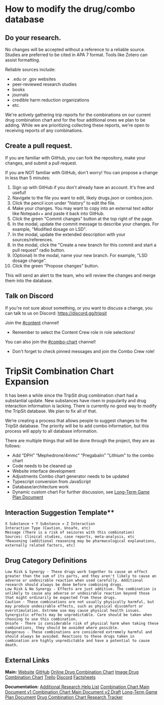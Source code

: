 # How to modify the drug/combo database

## Do your research.

No changes will be accepted without a reference to a reliable source. Studies are preferred to be cited in APA 7 format. Tools like Zotero can assist formatting.

Reliable sources include:

* .edu or .gov websites
* peer-reviewed research studies
* books
* journals
* credible harm reduction organizations
* etc.

We're actively gathering trip reports for the combinations on our current drug combination chart and for the four additional ones we plan to be adding. While we are prioritizing collecting these reports, we're open to receiving reports of any combinations.

## Create a pull request.

If you are familiar with GitHub, you can fork the repository, make your changes, and submit a pull request.

If you are NOT familiar with GitHub, don't worry! You can propose a change in less than 5 minutes:

1. Sign up with GitHub if you don't already have an account. It's free and useful!
1. Navigate to the file you want to edit, likely drugs.json or combos.json.
1. Click the pencil icon under "history" to edit the file.
1. Make your changes. You may want to copy into an external text editor like Notepad++ and paste it back into GitHub.
1. Click the green "Commit changes" button at the top right of the page.
1. In the modal, update the commit message to describe your changes. For example, "Modified dosage on LSD".
1. In the modal, update the extended description with your sources/references.
1. In the modal, click the "Create a new branch for this commit and start a pull request" radio button.
1. (Optional) In the modal, name your new branch. For example, "LSD dosage change".
1. Click the green "Propose changes" button.

This will send an alert to the team, who will review the changes and merge them into the database.

## Talk on Discord

If you're not sure about something, or you want to discuss a change, you can talk to us on Discord: https://discord.gg/tripsit 

Join the [#content](https://discord.com/channels/179641883222474752/946833118269145109) channel!
* Remember to select the Content Crew role in role selections!

You can also join the [#combo-chart](https://discord.com/channels/179641883222474752/1168216953924624464) channel!
* Don't forget to check pinned messages and join the Combo Crew role!

# TripSit Combination Chart Expansion

It has been a while since the TripSit drug combination chart had a substantial update. New substances have risen in popularity and drug interaction information is lacking. There is currently no good way to modify the TripSit database. We plan to fix all of that. 

We’re creating a process that allows people to suggest changes to the TripSit database. The priority will be to add combo information, but this process will apply to all database information. 

There are multiple things that will be done through the project, they are as follows:
* Add “DPH” “Mephedrone/4mmc” “Pregabalin” "Lithium" to the combo chart
* Code needs to be cleaned up
* Website interface development
* Adjustments Combo chart generator needs to be updated 
* Typescript conversion from JavaScript
* Database/architecture work
* Dynamic custom chart
For further discussion, see [Long-Term Game Plan Document](https://docs.google.com/document/d/1oEl-ZvfECPmadBxXbwIkP6kOUYJyf01DqBTxvP8O0Iw/edit?usp=sharing
)

## Interaction Suggestion Template**
```
X Substance + Y Substance = Z Interaction
Interaction Type (Caution, Unsafe, etc)
Message (There is a risk of seizures with this combination)
Sources: Clinical studies, case reports, meta-analysis, etc
*Reasoning (additional reasoning may be pharmacological explanations, externally related factors, etc)
```

## Drug Category Definitions
```
Low Risk & Synergy - These drugs work together to cause an effect greater than the sum of its parts, and they aren't likely to cause an adverse or undesirable reaction when used carefully. Additional research should always be done before combining drugs.
Low Risk & No Synergy - Effects are just additive. The combination is unlikely to cause any adverse or undesirable reaction beyond those that might ordinarily be expected from these drugs.
Caution - These combinations are not usually physically harmful, but may produce undesirable effects, such as physical discomfort or overstimulation. Extreme use may cause physical health issues. Synergistic effects may be unpredictable. Care should be taken when choosing to use this combination.
Unsafe - There is considerable risk of physical harm when taking these combinations, they should be avoided where possible.
Dangerous - These combinations are considered extremely harmful and should always be avoided. Reactions to these drugs taken in combination are highly unpredictable and have a potential to cause death.
```

## External Links

**Main:**
[Website](https://tripsit.me/)
[GitHub](https://github.com/TripSit/drugs)
[Online Drug Combination Chart](https://combo.tripsit.me/)
[Image Drug Combination Chart](https://wiki.tripsit.me/wiki/Drug_combinations)
[Trello](https://trello.com/b/EaeSqpKl/tripsit-content)
[Discord](https://discord.gg/tripsit)
[Factsheets](https://tripsit.me/factsheets)

**Documentation:**
[Additional Research Help List](https://docs.google.com/document/d/1FwHhRLPpvoPE3fAmXpBmXB3Jyt6OTvXS1qIwcs7deiE/edit?usp=sharing
)
[Combination Chart Main Document v1 ](https://docs.google.com/document/d/1_n65NibeMNNMBahocEjLe-630hwpSlibbZgDQeDf7Y4/edit?usp=sharing
)
[Combination Chart Main Document v2 Draft](https://docs.google.com/document/d/1S57u8rTUDY8AUBg_Cera_OglozadOtiF2wG_LWNpfrE/edit?tab=t.0)
[Long-Term Game Plan Document](https://docs.google.com/document/d/1oEl-ZvfECPmadBxXbwIkP6kOUYJyf01DqBTxvP8O0Iw/edit?usp=sharing
)
[Drug Combination Chart Research Tracker](https://docs.google.com/spreadsheets/d/1aeXuaDRMiAiKihtYT_7GwE7Co1Oj2b4rpKJ3cULCTqQ/edit?usp=sharing
)